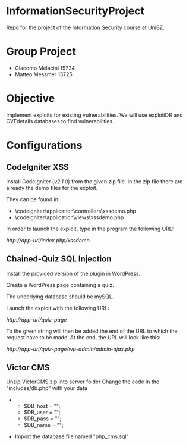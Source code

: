 # InformationSecurityProject
Repo for the project of the Information Security course at UniBZ.

# Group Project
- Giacomo Melacini	15724
- Matteo Messmer      15725

# Objective
Implement exploits for existing vulnerabilities.
We will use exploitDB and CVEdetails databases to find vulnerabilities.

# Configurations

## CodeIgniter XSS

Install CodeIgniter (*v2.1.0*) from the given zip file. In the zip file there are already the demo files for the exploit. 

They can be found in:

- \codeigniter\application\controllers\xssdemo.php
- \codeigniter\application\views\xssdemo.php

In order to launch the exploit, type in the program the following URL:

*http://app-uri/index.php/xssdemo*

## Chained-Quiz SQL Injection

Install the provided version of the plugin in WordPress.

Create a WordPress page containing a quiz.

The underlying database should be mySQL.

Launch the exploit with the following URL:

*http://app-uri/quiz-page*

To the given string will then be added the end of the URL to which the request have to be made. At the end, the URL will look like this:

 *http://app-uri/quiz-page/wp-admin/admin-ajax.php*

## Victor CMS
Unzip VictorCMS.zip into server folder
Change the code in the "includes/db.php" with your data

- - $DB_host = ""; 
  - $DB_user = ""; 
  - $DB_pass = ""; 
  - $DB_name = "";

- Import the database file named "php_cms.sql"
